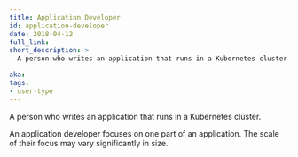 ```yaml
---
title: Application Developer
id: application-developer
date: 2018-04-12
full_link:
short_description: >
  A person who writes an application that runs in a Kubernetes cluster.

aka:
tags:
- user-type
---
```

 A person who writes an application that runs in a Kubernetes cluster.

<!--more-->

An application developer focuses on one part of an application. The scale of their focus may vary significantly in size.

